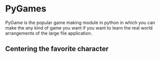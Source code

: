 # PyGames
PyGame is the popular game making module in python in which you can make the any kind of game you want if you want to learn the real world arrangements of the large file application.
## Centering the favorite character
